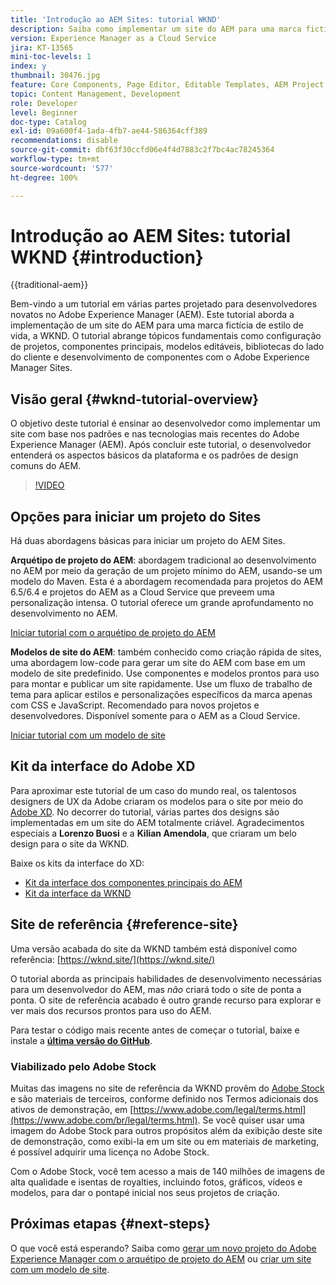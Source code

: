 ```yaml
---
title: 'Introdução ao AEM Sites: tutorial WKND'
description: Saiba como implementar um site do AEM para uma marca fictícia de estilo de vida, a WKND. Obtenha um passo a passo com tópicos fundamentais do Experience Manager, como configuração de projetos, arquétipos do Maven, componentes principais, modelos editáveis, bibliotecas de clientes e desenvolvimento de componentes.
version: Experience Manager as a Cloud Service
jira: KT-13565
mini-toc-levels: 1
index: y
thumbnail: 30476.jpg
feature: Core Components, Page Editor, Editable Templates, AEM Project Archetype
topic: Content Management, Development
role: Developer
level: Beginner
doc-type: Catalog
exl-id: 09a600f4-1ada-4fb7-ae44-586364cff389
recommendations: disable
source-git-commit: dbf63f30ccfd06e4f4d7883c2f7bc4ac78245364
workflow-type: tm+mt
source-wordcount: '577'
ht-degree: 100%

---
```


# Introdução ao AEM Sites: tutorial WKND {#introduction}

{{traditional-aem}}

Bem-vindo a um tutorial em várias partes projetado para desenvolvedores novatos no Adobe Experience Manager (AEM). Este tutorial aborda a implementação de um site do AEM para uma marca fictícia de estilo de vida, a WKND. O tutorial abrange tópicos fundamentais como configuração de projetos, componentes principais, modelos editáveis, bibliotecas do lado do cliente e desenvolvimento de componentes com o Adobe Experience Manager Sites.

## Visão geral {#wknd-tutorial-overview}

O objetivo deste tutorial é ensinar ao desenvolvedor como implementar um site com base nos padrões e nas tecnologias mais recentes do Adobe Experience Manager (AEM). Após concluir este tutorial, o desenvolvedor entenderá os aspectos básicos da plataforma e os padrões de design comuns do AEM.

>[!VIDEO](https://video.tv.adobe.com/v/36068?quality=12&learn=on&captions=por_br)

## Opções para iniciar um projeto do Sites

Há duas abordagens básicas para iniciar um projeto do AEM Sites.

**Arquétipo de projeto do AEM**: abordagem tradicional ao desenvolvimento no AEM por meio da geração de um projeto mínimo do AEM, usando-se um modelo do Maven. Esta é a abordagem recomendada para projetos do AEM 6.5/6.4 e projetos do AEM as a Cloud Service que preveem uma personalização intensa. O tutorial oferece um grande aprofundamento no desenvolvimento no AEM.

[Iniciar tutorial com o arquétipo de projeto do AEM](./project-archetype/overview.md)

**Modelos de site do AEM**: também conhecido como criação rápida de sites, uma abordagem low-code para gerar um site do AEM com base em um modelo de site predefinido. Use componentes e modelos prontos para uso para montar e publicar um site rapidamente. Use um fluxo de trabalho de tema para aplicar estilos e personalizações específicos da marca apenas com CSS e JavaScript. Recomendado para novos projetos e desenvolvedores. Disponível somente para o AEM as a Cloud Service.

[Iniciar tutorial com um modelo de site](./site-template/create-site.md)

## Kit da interface do Adobe XD

Para aproximar este tutorial de um caso do mundo real, os talentosos designers de UX da Adobe criaram os modelos para o site por meio do [Adobe XD](https://www.adobe.com/products/xd.html). No decorrer do tutorial, várias partes dos designs são implementadas em um site do AEM totalmente criável. Agradecimentos especiais a **Lorenzo Buosi** e a **Kilian Amendola**, que criaram um belo design para o site da WKND.

Baixe os kits da interface do XD:

* [Kit da interface dos componentes principais do AEM](assets/overview/AEM-CoreComponents-UI-Kit.xd)
* [Kit da interface da WKND](https://github.com/adobe/aem-guides-wknd/releases/download/aem-guides-wknd-0.0.2/AEM_UI-kit-WKND.xd)

## Site de referência {#reference-site}

Uma versão acabada do site da WKND também está disponível como referência: [https://wknd.site/](https://wknd.site/)

O tutorial aborda as principais habilidades de desenvolvimento necessárias para um desenvolvedor do AEM, mas *não* criará todo o site de ponta a ponta. O site de referência acabado é outro grande recurso para explorar e ver mais dos recursos prontos para uso do AEM.

Para testar o código mais recente antes de começar o tutorial, baixe e instale a **[última versão do GitHub](https://github.com/adobe/aem-guides-wknd/releases/latest)**.

### Viabilizado pelo Adobe Stock

Muitas das imagens no site de referência da WKND provêm do [Adobe Stock](https://stock.adobe.com/) e são materiais de terceiros, conforme definido nos Termos adicionais dos ativos de demonstração, em [https://www.adobe.com/legal/terms.html](https://www.adobe.com/br/legal/terms.html). Se você quiser usar uma imagem do Adobe Stock para outros propósitos além da exibição deste site de demonstração, como exibi-la em um site ou em materiais de marketing, é possível adquirir uma licença no Adobe Stock.

Com o Adobe Stock, você tem acesso a mais de 140 milhões de imagens de alta qualidade e isentas de royalties, incluindo fotos, gráficos, vídeos e modelos, para dar o pontapé inicial nos seus projetos de criação.

## Próximas etapas {#next-steps}

O que você está esperando? Saiba como [gerar um novo projeto do Adobe Experience Manager com o arquétipo de projeto do AEM](./project-archetype/overview.md) ou [criar um site com um modelo de site](./site-template/create-site.md).
